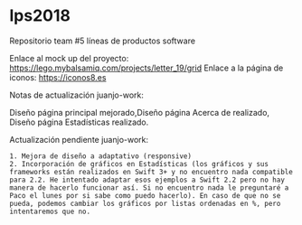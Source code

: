 # lps2018
Repositorio team #5 líneas de productos software

Enlace al mock up del proyecto: https://lego.mybalsamiq.com/projects/letter_19/grid
Enlace a la página de iconos: https://iconos8.es

Notas de actualización juanjo-work:
   
   Diseño página principal mejorado,Diseño página Acerca de realizado, Diseño página Estadísticas realizado.
    
Actualización pendiente juanjo-work:
   
    1. Mejora de diseño a adaptativo (responsive)
    2. Incorporación de gráficos en Estadísticas (los gráficos y sus frameworks están realizados en Swift 3+ y no encuentro nada compatible para 2.2. He intentado adaptar esos ejemplos a Swift 2.2 pero no hay manera de hacerlo funcionar así. Si no encuentro nada le preguntaré a Paco el lunes por si sabe como puedo hacerlo). En caso de que no se pueda, podemos cambiar los gráficos por listas ordenadas en %, pero intentaremos que no.
    
